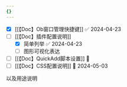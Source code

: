 ```yaml
---
{}
---
```


- [x] [[【Doc】Ob窗口管理快捷键]] ✅ 2024-04-23
- [ ] [[【Doc】插件配置说明]]
	- [x] 简单列举 ✅ 2024-04-23
	- [ ] 图形可视化表达
- [ ] [[【Doc】QuickAdd脚本设置]] 🔽
- [ ] [[【Doc】CSS配置说明]] 📅 2024-05-03

以及用途说明
